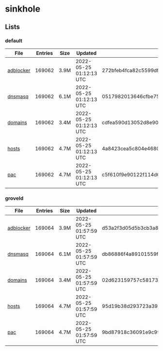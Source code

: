 # sinkhole

## Lists

### default

|File|Entries|Size|Updated|Hash|
|-|-|-|-|-|
|[adblocker](https://raw.githubusercontent.com/groveld/sinkhole/lists/default/adblocker.txt)|169062|3.9M|2022-05-25 01:12:13 UTC|272bfeb4fca82c5599df63328c992f1d51094a2a04f3077a912fdd4451847188|
|[dnsmasq](https://raw.githubusercontent.com/groveld/sinkhole/lists/default/dnsmasq.txt)|169062|6.1M|2022-05-25 01:12:13 UTC|0517982013646cfbe755b1ba96ce6ce5c36e468166237ba0f531f5aa728c10bb|
|[domains](https://raw.githubusercontent.com/groveld/sinkhole/lists/default/domains.txt)|169062|3.4M|2022-05-25 01:12:13 UTC|cdfea590d13052d8e9031371a9c649e3d8fbe1801f7a2784c867697e1e1b81b1|
|[hosts](https://raw.githubusercontent.com/groveld/sinkhole/lists/default/hosts.txt)|169062|4.7M|2022-05-25 01:12:13 UTC|4a8423cea5c804e46805ab3e341d99d16c9d788c0b8df32ee13e3940cec9be43|
|[pac](https://raw.githubusercontent.com/groveld/sinkhole/lists/default/pac.txt)|169062|4.7M|2022-05-25 01:12:13 UTC|c5f610f9e90122f114d6a6c39e435217b460851827a50fd9536531b343ace22a|

### groveld

|File|Entries|Size|Updated|Hash|
|-|-|-|-|-|
|[adblocker](https://raw.githubusercontent.com/groveld/sinkhole/lists/groveld/adblocker.txt)|169064|3.9M|2022-05-25 01:57:59 UTC|d53a2f3d05d5b3cb3a883d433ee2a54eada62be606599aa760e05e198e045ab9|
|[dnsmasq](https://raw.githubusercontent.com/groveld/sinkhole/lists/groveld/dnsmasq.txt)|169064|6.1M|2022-05-25 01:57:59 UTC|db86886f4a89101559f3ed330bb3b63d987a8807834b5ba2d38f6a70b2994b7e|
|[domains](https://raw.githubusercontent.com/groveld/sinkhole/lists/groveld/domains.txt)|169064|3.4M|2022-05-25 01:57:59 UTC|02d623159757c581739a96be180429c2191c99c77cae768d64e5ae7d68598d25|
|[hosts](https://raw.githubusercontent.com/groveld/sinkhole/lists/groveld/hosts.txt)|169064|4.7M|2022-05-25 01:57:59 UTC|95d19b38d293723a397eef892284f2b3a6f82ecaee1cb8b28323b9a77bbbf715|
|[pac](https://raw.githubusercontent.com/groveld/sinkhole/lists/groveld/pac.txt)|169064|4.7M|2022-05-25 01:57:59 UTC|9bd87918c36091e9c9993b12baf2cb1c6f67692fc797e0e03aeaa6d6fd54a37d|
